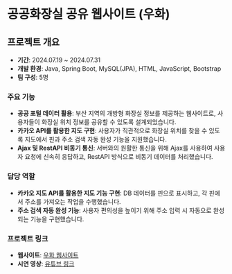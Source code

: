 # 공공화장실 공유 웹사이트 (우화)

## 프로젝트 개요
- **기간**: 2024.07.19 ~ 2024.07.31
- **개발 환경**: Java, Spring Boot, MySQL(JPA), HTML, JavaScript, Bootstrap
- **팀 구성**: 5명

### 주요 기능
- **공공 포털 데이터 활용**: 부산 지역의 개방형 화장실 정보를 제공하는 웹사이트로, 사용자들이 화장실 위치 정보를 공유할 수 있도록 설계되었습니다.
- **카카오 API를 활용한 지도 구현**: 사용자가 직관적으로 화장실 위치를 찾을 수 있도록 지도에서 핀과 주소 검색 자동 완성 기능을 지원했습니다.
- **Ajax 및 RestAPI 비동기 통신**: 서버와의 원활한 통신을 위해 Ajax를 사용하여 사용자 요청에 신속히 응답하고, RestAPI 방식으로 비동기 데이터를 처리했습니다.

### 담당 역할
- **카카오 지도 API를 활용한 지도 기능 구현**: DB 데이터를 핀으로 표시하고, 각 핀에서 주소를 가져오는 작업을 수행했습니다.
- **주소 검색 자동 완성 기능**: 사용자 편의성을 높이기 위해 주소 입력 시 자동으로 완성되는 기능을 구현했습니다.

### 프로젝트 링크
- **웹사이트**: [우화 웹사이트](http://15.164.183.44:8082)
- **시연 영상**: [유튜브 링크](https://youtu.be/RaGQRdA6Ndo)
